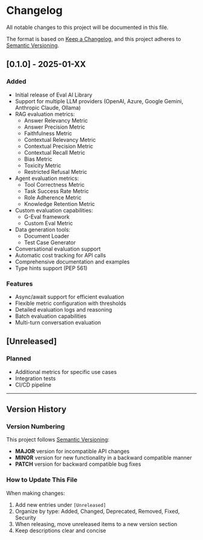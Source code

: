 # Changelog

All notable changes to this project will be documented in this file.

The format is based on [Keep a Changelog](https://keepachangelog.com/en/1.0.0/),
and this project adheres to [Semantic Versioning](https://semver.org/spec/v2.0.0.html).

## [0.1.0] - 2025-01-XX

### Added
- Initial release of Eval AI Library
- Support for multiple LLM providers (OpenAI, Azure, Google Gemini, Anthropic Claude, Ollama)
- RAG evaluation metrics:
  - Answer Relevancy Metric
  - Answer Precision Metric
  - Faithfulness Metric
  - Contextual Relevancy Metric
  - Contextual Precision Metric
  - Contextual Recall Metric
  - Bias Metric
  - Toxicity Metric
  - Restricted Refusal Metric
- Agent evaluation metrics:
  - Tool Correctness Metric
  - Task Success Rate Metric
  - Role Adherence Metric
  - Knowledge Retention Metric
- Custom evaluation capabilities:
  - G-Eval framework
  - Custom Eval Metric
- Data generation tools:
  - Document Loader
  - Test Case Generator
- Conversational evaluation support
- Automatic cost tracking for API calls
- Comprehensive documentation and examples
- Type hints support (PEP 561)

### Features
- Async/await support for efficient evaluation
- Flexible metric configuration with thresholds
- Detailed evaluation logs and reasoning
- Batch evaluation capabilities
- Multi-turn conversation evaluation

## [Unreleased]

### Planned
- Additional metrics for specific use cases
- Integration tests
- CI/CD pipeline

---

## Version History

### Version Numbering
This project follows [Semantic Versioning](https://semver.org/):
- **MAJOR** version for incompatible API changes
- **MINOR** version for new functionality in a backward compatible manner
- **PATCH** version for backward compatible bug fixes

### How to Update This File
When making changes:
1. Add new entries under `[Unreleased]`
2. Organize by type: Added, Changed, Deprecated, Removed, Fixed, Security
3. When releasing, move unreleased items to a new version section
4. Keep descriptions clear and concise

